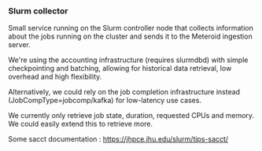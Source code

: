 ### Slurm collector

Small service running on the Slurm controller node that collects information about the jobs running on the cluster and
sends it to the Meteroid ingestion server.

We're using the accounting infrastructure (requires slurmdbd) with simple checkpointing and batching, allowing for
historical data retrieval, low overhead and high flexibility.

Alternatively, we could rely on the job completion infrastructure instead (JobCompType=jobcomp/kafka) for low-latency
use cases.

We currently only retrieve job state, duration, requested CPUs and memory. We could easily extend this to retrieve more.

Some sacct documentation : https://jhpce.jhu.edu/slurm/tips-sacct/
